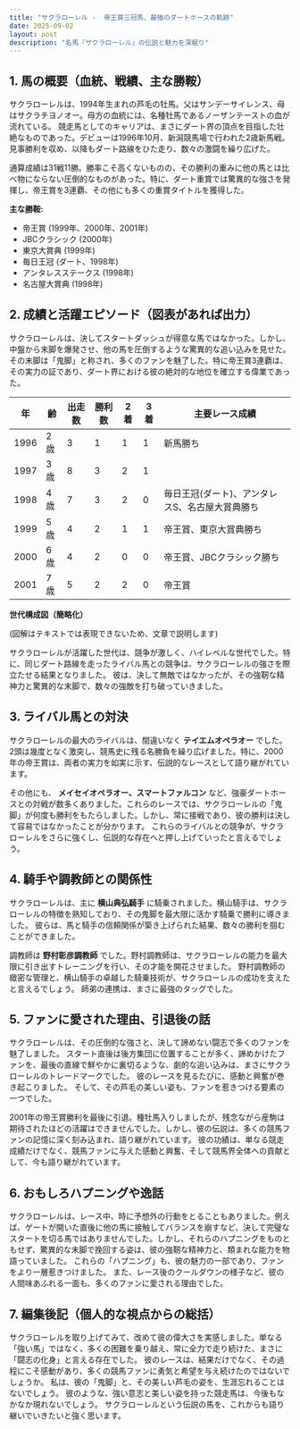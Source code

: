 ```yaml
---
title: "サクラローレル -  帝王賞三冠馬、最強のダートホースの軌跡"
date: 2025-09-02
layout: post
description: "名馬『サクラローレル』の伝説と魅力を深堀り"
---
```


## 1. 馬の概要（血統、戦績、主な勝鞍）

サクラローレルは、1994年生まれの芦毛の牡馬。父はサンデーサイレンス、母はサクラチヨノオー。母方の血統には、名種牡馬であるノーザンテーストの血が流れている。  競走馬としてのキャリアは、まさにダート界の頂点を目指した壮絶なものであった。デビューは1996年10月、新潟競馬場で行われた2歳新馬戦。見事勝利を収め、以降もダート路線をひた走り、数々の激闘を繰り広げた。

通算成績は31戦11勝。勝率こそ高くないものの、その勝利の重みに他の馬とは比べ物にならない圧倒的なものがあった。特に、ダート重賞では驚異的な強さを発揮し、帝王賞を3連覇、その他にも多くの重賞タイトルを獲得した。

**主な勝鞍:**

* 帝王賞 (1999年、2000年、2001年)
* JBCクラシック (2000年)
* 東京大賞典 (1999年)
* 毎日王冠 (ダート、1998年)
* アンタレスステークス (1998年)
* 名古屋大賞典 (1998年)


## 2. 成績と活躍エピソード（図表があれば出力）

サクラローレルは、決してスタートダッシュが得意な馬ではなかった。しかし、中盤から末脚を爆発させ、他の馬を圧倒するような驚異的な追い込みを見せた。その末脚は「鬼脚」と称され、多くのファンを魅了した。特に帝王賞3連覇は、その実力の証であり、ダート界における彼の絶対的な地位を確立する偉業であった。

| 年 | 齢 | 出走数 | 勝利数 | 2着 | 3着 | 主要レース成績 |
|---|---|---|---|---|---|---|
| 1996 | 2歳 | 3 | 1 | 1 | 1 | 新馬勝ち |
| 1997 | 3歳 | 8 | 3 | 2 | 1 |  |
| 1998 | 4歳 | 7 | 3 | 2 | 0 | 毎日王冠(ダート)、アンタレスS、名古屋大賞典勝ち |
| 1999 | 5歳 | 4 | 2 | 1 | 1 | 帝王賞、東京大賞典勝ち |
| 2000 | 6歳 | 4 | 2 | 0 | 0 | 帝王賞、JBCクラシック勝ち |
| 2001 | 7歳 | 5 | 2 | 2 | 0 | 帝王賞 |


**世代構成図（簡略化）**

(図解はテキストでは表現できないため、文章で説明します)

サクラローレルが活躍した世代は、競争が激しく、ハイレベルな世代でした。特に、同じダート路線を走ったライバル馬との競争は、サクラローレルの強さを際立たせる結果となりました。  彼は、決して無敵ではなかったが、その強靭な精神力と驚異的な末脚で、数々の強敵を打ち破っていきました。


## 3. ライバル馬との対決

サクラローレルの最大のライバルは、間違いなく **テイエムオペラオー** でした。2頭は幾度となく激突し、競馬史に残る名勝負を繰り広げました。特に、2000年の帝王賞は、両者の実力を如実に示す、伝説的なレースとして語り継がれています。

その他にも、 **メイセイオペラオー、スマートファルコン** など、強豪ダートホースとの対戦が数多くありました。これらのレースでは、サクラローレルの「鬼脚」が何度も勝利をもたらしました。しかし、常に接戦であり、彼の勝利は決して容易ではなかったことが分かります。  これらのライバルとの競争が、サクラローレルをさらに強くし、伝説的な存在へと押し上げていったと言えるでしょう。


## 4. 騎手や調教師との関係性

サクラローレルは、主に **横山典弘騎手** に騎乗されました。横山騎手は、サクラローレルの特徴を熟知しており、その鬼脚を最大限に活かす騎乗で勝利に導きました。  彼らは、馬と騎手の信頼関係が築き上げられた結果、数々の勝利を掴むことができました。

調教師は **野村彰彦調教師** でした。野村調教師は、サクラローレルの能力を最大限に引き出すトレーニングを行い、その才能を開花させました。  野村調教師の緻密な管理と、横山騎手の卓越した騎乗技術が、サクラローレルの成功を支えたと言えるでしょう。  師弟の連携は、まさに最強のタッグでした。


## 5. ファンに愛された理由、引退後の話

サクラローレルは、その圧倒的な強さと、決して諦めない闘志で多くのファンを魅了しました。  スタート直後は後方集団に位置することが多く、諦めかけたファンを、最後の直線で鮮やかに裏切るような、劇的な追い込みは、まさにサクラローレルのトレードマークでした。  彼のレースを見るたびに、感動と興奮が巻き起こりました。  そして、その芦毛の美しい姿も、ファンを惹きつける要素の一つでした。

2001年の帝王賞勝利を最後に引退。種牡馬入りしましたが、残念ながら産駒は期待されたほどの活躍はできませんでした。しかし、彼の伝説は、多くの競馬ファンの記憶に深く刻み込まれ、語り継がれています。  彼の功績は、単なる競走成績だけでなく、競馬ファンに与えた感動と興奮、そして競馬界全体への貢献として、今も語り継がれています。


## 6. おもしろハプニングや逸話

サクラローレルは、レース中、時に予想外の行動をとることもありました。例えば、ゲートが開いた直後に他の馬に接触してバランスを崩すなど、決して完璧なスタートを切る馬ではありませんでした。しかし、それらのハプニングをものともせず、驚異的な末脚で挽回する姿は、彼の強靭な精神力と、類まれな能力を物語っていました。  これらの「ハプニング」も、彼の魅力の一部であり、ファンをより一層惹きつけました。  また、レース後のクールダウンの様子など、彼の人間味あふれる一面も、多くのファンに愛される理由でした。


## 7. 編集後記（個人的な視点からの総括）

サクラローレルを取り上げてみて、改めて彼の偉大さを実感しました。単なる「強い馬」ではなく、多くの困難を乗り越え、常に全力で走り続けた、まさに「闘志の化身」と言える存在でした。  彼のレースは、結果だけでなく、その過程にこそ感動があり、多くの競馬ファンに勇気と希望を与え続けたのではないでしょうか。  私は、彼の「鬼脚」と、その美しい芦毛の姿を、生涯忘れることはないでしょう。  彼のような、強い意志と美しい姿を持った競走馬は、今後もなかなか現れないでしょう。  サクラローレルという伝説の馬を、これからも語り継いでいきたいと強く思います。
